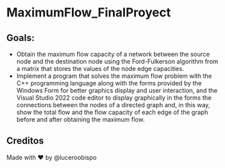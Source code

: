 # MaximumFlow_FinalProyect

## Goals:
- Obtain the maximum flow capacity of a network between the source node and the destination node using the Ford-Fulkerson algorithm from a matrix that stores the values of the node edge capacities.
- Implement a program that solves the maximum flow problem with the C++ programming language along with the forms provided by the Windows Form for better graphics display and user interaction, and the Visual Studio 2022 code editor to display graphically in the forms the connections between the nodes of a directed graph and, in this way, show the total flow and the flow capacity of each edge of the graph before and after obtaining the maximum flow.

## Creditos
Made with ❤️ by @luceroobispo
